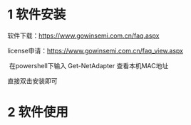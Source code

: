 # 1 软件安装

软件下载：https://www.gowinsemi.com.cn/faq.aspx

license申请：https://www.gowinsemi.com.cn/faq_view.aspx

​	在powershell下输入 Get-NetAdapter 查看本机MAC地址

直接双击安装即可

# 2 软件使用



